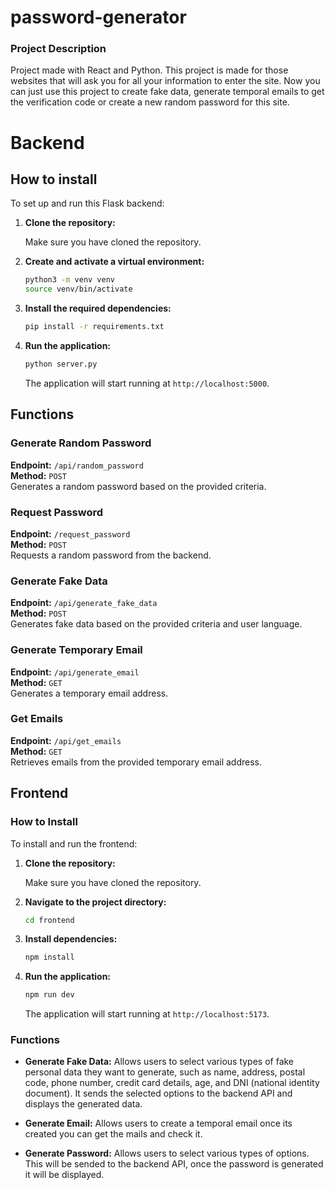 # password-generator

### Project Description

Project made with React and Python. This project is made for those websites that will ask you for all your information to enter the site. Now you can just use this project to create fake data, generate temporal emails to get the verification code or create a new random password for this site.

# Backend

## How to install

To set up and run this Flask backend:

1. **Clone the repository:**

    Make sure you have cloned the repository.

2. **Create and activate a virtual environment:**

    ```bash
    python3 -m venv venv
    source venv/bin/activate  
    ```

3. **Install the required dependencies:**

    ```bash
    pip install -r requirements.txt
    ```

4. **Run the application:**

    ```bash
    python server.py
    ```

    The application will start running at `http://localhost:5000`.

## Functions

### Generate Random Password

**Endpoint:** `/api/random_password`  
**Method:** `POST`  
Generates a random password based on the provided criteria.

### Request Password

**Endpoint:** `/request_password`  
**Method:** `POST`  
Requests a random password from the backend.

### Generate Fake Data

**Endpoint:** `/api/generate_fake_data`  
**Method:** `POST`  
Generates fake data based on the provided criteria and user language.

### Generate Temporary Email

**Endpoint:** `/api/generate_email`  
**Method:** `GET`  
Generates a temporary email address.

### Get Emails

**Endpoint:** `/api/get_emails`  
**Method:** `GET`  
Retrieves emails from the provided temporary email address.

## Frontend

### How to Install

To install and run the frontend:

1. **Clone the repository:**

    Make sure you have cloned the repository.

2. **Navigate to the project directory:**

    ```bash
    cd frontend
    ```

3. **Install dependencies:**

    ```bash
    npm install
    ```

4. **Run the application:**

    ```bash
    npm run dev
    ```

    The application will start running at `http://localhost:5173`.

### Functions

- **Generate Fake Data:** Allows users to select various types of fake personal data they want to generate, such as name, address, postal code, phone number, credit card details, age, and DNI (national identity document). It sends the selected options to the backend API and displays the generated data.

- **Generate Email:** Allows users to create a temporal email once its created you can get the mails and check it.

- **Generate Password:** Allows users to select various types of options. This will be sended to the backend API, once the password is generated it will be displayed.
